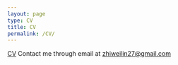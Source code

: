 ```yaml
---
layout: page
type: CV
title: CV
permalink: /CV/
---
```

[CV](https://github.com/zhiweilin27/zhiweilin27.github.io/blob/master/assets/css/resume_Lin.pdf)
Contact me through email at zhiweilin27@gmail.com
